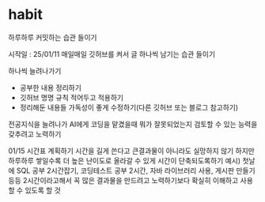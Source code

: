 # habit
하루하루 커밋하는 습관 들이기

시작일 : 25/01/11
매일매일 깃허브를 켜서 글 하나씩 남기는 습관 들이기

하나씩 늘려나가기
- 공부한 내용 정리하기
- 깃허브 명명 규칙 적어두고 적용하기
- 정리해둔 내용들 가독성이 좋게 수정하기(다른 깃허브 또는 블로그 참고하기)

전공지식을 늘려나가 AI에게 코딩을 맡겼을때 뭐가 잘못되었는지 검토할 수 있는 능력을 갖추려고 노력하기

01/15
시간표 계획하기
시간을 길게 쓴다고 큰결과물이 아니라도 실망하지 않기
하지만 하루하루 쌓일수록 더 높은 난이도로 올라갈 수 있게 시간이 단축되도록하기
예시) 첫날에 SQL 공부 2시간잡기, 코딩테스트 공부 2시간, 자바 라이브러리 사용, 게시판 만들기 등등
2시간이라고해서 꼭 많은 결과물을 만드려고 노력하기보다 확실히 이해하고 사용할 수 있도록 할 것
